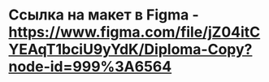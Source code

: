 # Ссылка на макет в Figma - https://www.figma.com/file/jZ04itCYEAqT1bciU9yYdK/Diploma-Copy?node-id=999%3A6564
